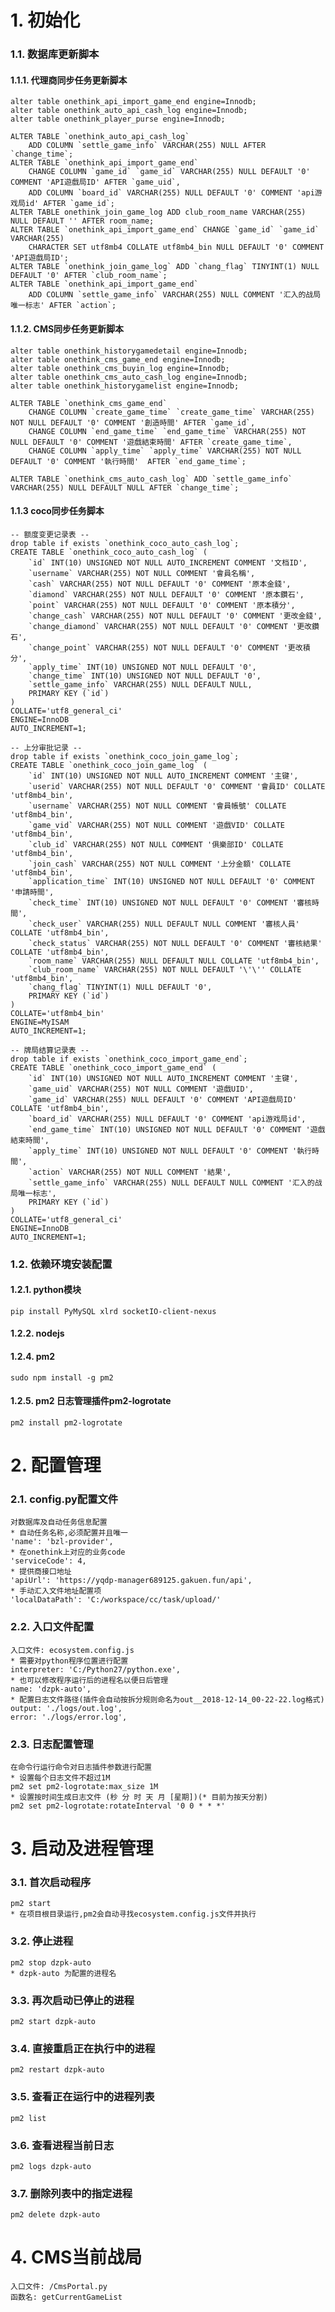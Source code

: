 # 1. 初始化  
### 1.1. 数据库更新脚本  
#### 1.1.1. 代理商同步任务更新脚本  
    alter table onethink_api_import_game_end engine=Innodb;  
    alter table onethink_auto_api_cash_log engine=Innodb;  
    alter table onethink_player_purse engine=Innodb;  

    ALTER TABLE `onethink_auto_api_cash_log`
        ADD COLUMN `settle_game_info` VARCHAR(255) NULL AFTER `change_time`;  
    ALTER TABLE `onethink_api_import_game_end`
        CHANGE COLUMN `game_id` `game_id` VARCHAR(255) NULL DEFAULT '0' COMMENT 'API遊戲局ID' AFTER `game_uid`,  
        ADD COLUMN `board_id` VARCHAR(255) NULL DEFAULT '0' COMMENT 'api游戏局id' AFTER `game_id`;  
    ALTER TABLE onethink_join_game_log ADD club_room_name VARCHAR(255) NULL DEFAULT '' AFTER room_name;  
    ALTER TABLE `onethink_api_import_game_end` CHANGE `game_id` `game_id` VARCHAR(255) 
        CHARACTER SET utf8mb4 COLLATE utf8mb4_bin NULL DEFAULT '0' COMMENT 'API遊戲局ID';  
    ALTER TABLE `onethink_join_game_log` ADD `chang_flag` TINYINT(1) NULL DEFAULT '0' AFTER `club_room_name`;  
    ALTER TABLE `onethink_api_import_game_end`
	    ADD COLUMN `settle_game_info` VARCHAR(255) NULL COMMENT '汇入的战局唯一标志' AFTER `action`;

#### 1.1.2. CMS同步任务更新脚本  
    alter table onethink_historygamedetail engine=Innodb;  
    alter table onethink_cms_game_end engine=Innodb;  
    alter table onethink_cms_buyin_log engine=Innodb;  
    alter table onethink_cms_auto_cash_log engine=Innodb;
    alter table onethink_historygamelist engine=Innodb;
    
    ALTER TABLE `onethink_cms_game_end`
        CHANGE COLUMN `create_game_time` `create_game_time` VARCHAR(255) NOT NULL DEFAULT '0' COMMENT '創造時間' AFTER `game_id`,
        CHANGE COLUMN `end_game_time` `end_game_time` VARCHAR(255) NOT NULL DEFAULT '0' COMMENT '遊戲結束時間' AFTER `create_game_time`,
        CHANGE COLUMN `apply_time` `apply_time` VARCHAR(255) NOT NULL DEFAULT '0' COMMENT '執行時間'  AFTER `end_game_time`;

    ALTER TABLE `onethink_cms_auto_cash_log` ADD `settle_game_info` VARCHAR(255) NULL DEFAULT NULL AFTER `change_time`;

#### 1.1.3 coco同步任务脚本  
    -- 额度变更记录表 --
    drop table if exists `onethink_coco_auto_cash_log`;
    CREATE TABLE `onethink_coco_auto_cash_log` (
        `id` INT(10) UNSIGNED NOT NULL AUTO_INCREMENT COMMENT '文档ID',
        `username` VARCHAR(255) NOT NULL COMMENT '會員名稱',
        `cash` VARCHAR(255) NOT NULL DEFAULT '0' COMMENT '原本金錢',
        `diamond` VARCHAR(255) NOT NULL DEFAULT '0' COMMENT '原本鑽石',
        `point` VARCHAR(255) NOT NULL DEFAULT '0' COMMENT '原本積分',
        `change_cash` VARCHAR(255) NOT NULL DEFAULT '0' COMMENT '更改金錢',
        `change_diamond` VARCHAR(255) NOT NULL DEFAULT '0' COMMENT '更改鑽石',
        `change_point` VARCHAR(255) NOT NULL DEFAULT '0' COMMENT '更改積分',
        `apply_time` INT(10) UNSIGNED NOT NULL DEFAULT '0',
        `change_time` INT(10) UNSIGNED NOT NULL DEFAULT '0',
        `settle_game_info` VARCHAR(255) NULL DEFAULT NULL,
        PRIMARY KEY (`id`)
    )
    COLLATE='utf8_general_ci'
    ENGINE=InnoDB
    AUTO_INCREMENT=1;

    -- 上分审批记录 --
    drop table if exists `onethink_coco_join_game_log`;
    CREATE TABLE `onethink_coco_join_game_log` (
        `id` INT(10) UNSIGNED NOT NULL AUTO_INCREMENT COMMENT '主键',
        `userid` VARCHAR(255) NOT NULL DEFAULT '0' COMMENT '會員ID' COLLATE 'utf8mb4_bin',
        `username` VARCHAR(255) NOT NULL COMMENT '會員帳號' COLLATE 'utf8mb4_bin',
        `game_vid` VARCHAR(255) NOT NULL COMMENT '遊戲VID' COLLATE 'utf8mb4_bin',
        `club_id` VARCHAR(255) NOT NULL COMMENT '俱樂部ID' COLLATE 'utf8mb4_bin',
        `join_cash` VARCHAR(255) NOT NULL COMMENT '上分金額' COLLATE 'utf8mb4_bin',
        `application_time` INT(10) UNSIGNED NOT NULL DEFAULT '0' COMMENT '申請時間',
        `check_time` INT(10) UNSIGNED NOT NULL DEFAULT '0' COMMENT '審核時間',
        `check_user` VARCHAR(255) NULL DEFAULT NULL COMMENT '審核人員' COLLATE 'utf8mb4_bin',
        `check_status` VARCHAR(255) NOT NULL DEFAULT '0' COMMENT '審核結果' COLLATE 'utf8mb4_bin',
        `room_name` VARCHAR(255) NULL DEFAULT NULL COLLATE 'utf8mb4_bin',
        `club_room_name` VARCHAR(255) NOT NULL DEFAULT '\'\'' COLLATE 'utf8mb4_bin',
        `chang_flag` TINYINT(1) NULL DEFAULT '0',
        PRIMARY KEY (`id`)
    )
    COLLATE='utf8mb4_bin'
    ENGINE=MyISAM
    AUTO_INCREMENT=1;

    -- 牌局结算记录表 --
    drop table if exists `onethink_coco_import_game_end`;
    CREATE TABLE `onethink_coco_import_game_end` (
        `id` INT(10) UNSIGNED NOT NULL AUTO_INCREMENT COMMENT '主键',
        `game_uid` VARCHAR(255) NOT NULL COMMENT '遊戲UID',
        `game_id` VARCHAR(255) NULL DEFAULT '0' COMMENT 'API遊戲局ID' COLLATE 'utf8mb4_bin',
        `board_id` VARCHAR(255) NULL DEFAULT '0' COMMENT 'api游戏局id',
        `end_game_time` INT(10) UNSIGNED NOT NULL DEFAULT '0' COMMENT '遊戲結束時間',
        `apply_time` INT(10) UNSIGNED NOT NULL DEFAULT '0' COMMENT '執行時間',
        `action` VARCHAR(255) NOT NULL COMMENT '結果',
        `settle_game_info` VARCHAR(255) NULL DEFAULT NULL COMMENT '汇入的战局唯一标志',
        PRIMARY KEY (`id`)
    )
    COLLATE='utf8_general_ci'
    ENGINE=InnoDB
    AUTO_INCREMENT=1;

### 1.2. 依赖环境安装配置  
#### 1.2.1. python模块  
    pip install PyMySQL xlrd socketIO-client-nexus
#### 1.2.2. nodejs  
#### 1.2.4. pm2  
    sudo npm install -g pm2  
#### 1.2.5. pm2 日志管理插件pm2-logrotate  
    pm2 install pm2-logrotate   

# 2. 配置管理  
### 2.1. config.py配置文件  
    对数据库及自动任务信息配置  
    * 自动任务名称,必须配置并且唯一  
    'name': 'bzl-provider',  
    * 在onethink上对应的业务code  
    'serviceCode': 4,  
    * 提供商接口地址  
    'apiUrl': 'https://yqdp-manager689125.gakuen.fun/api',  
    * 手动汇入文件地址配置项  
    'localDataPath': 'C:/workspace/cc/task/upload/'  
### 2.2. 入口文件配置  
    入口文件: ecosystem.config.js  
    * 需要对python程序位置进行配置  
    interpreter: 'C:/Python27/python.exe',  
    * 也可以修改程序运行后的进程名以便日后管理  
    name: 'dzpk-auto',  
    * 配置日志文件路径(插件会自动按拆分规则命名为out__2018-12-14_00-22-22.log格式)  
    output: './logs/out.log',  
    error: './logs/error.log',  
### 2.3. 日志配置管理  
    在命令行运行命令对日志插件参数进行配置  
    * 设置每个日志文件不超过1M  
    pm2 set pm2-logrotate:max_size 1M  
    * 设置按时间生成日志文件 (秒 分 时 天 月 [星期])(* 目前为按天分割)  
    pm2 set pm2-logrotate:rotateInterval '0 0 * * *'  

# 3. 启动及进程管理  
### 3.1. 首次启动程序  
    pm2 start  
    * 在项目根目录运行,pm2会自动寻找ecosystem.config.js文件并执行  
### 3.2. 停止进程  
    pm2 stop dzpk-auto  
    * dzpk-auto 为配置的进程名  
### 3.3. 再次启动已停止的进程  
    pm2 start dzpk-auto  
### 3.4. 直接重启正在执行中的进程  
    pm2 restart dzpk-auto  
### 3.5. 查看正在运行中的进程列表  
    pm2 list  
### 3.6. 查看进程当前日志  
    pm2 logs dzpk-auto  
### 3.7. 删除列表中的指定进程  
    pm2 delete dzpk-auto  

# 4. CMS当前战局
    入口文件: /CmsPortal.py
    函数名: getCurrentGameList
